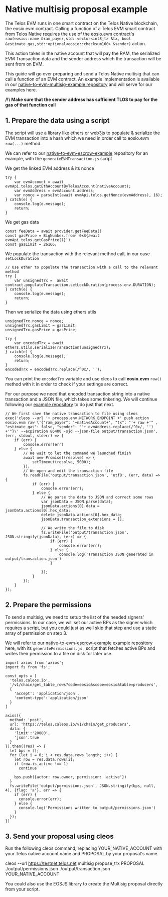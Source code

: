 # Native multisig proposal example

The Telos EVM runs in one smart contract on the Telos Native blockchain, the eosio.evm contract. Calling a function of a Telos EVM smart contract from Telos Native requires the use of the eosio.evm contract's `raw(eosio::name &ram_payer,std::vector<int8_t> &tx, bool &estimate_gas,std::optional<eosio::checksum160> &sender)` action.

This action takes in the native account that will pay the RAM, the serialized EVM Transaction data and the sender address which the transaction will be sent from on EVM.

This guide will go over preparing and send a Telos Native multisig that can call a function of an EVM contract. An example implementation is available in our [native-to-evm-multisig-example repository](https://github.com/telosnetwork/native-to-evm-escrow-example) and will serve for our examples here.

__/!\ Make sure that the sender address has sufficient TLOS to pay for the gas of that function call__

## 1. Prepare the data using a script

The script will use a library like ethers or web3js to populate & serialize the EVM transaction into a hash which we need in order call to eosio.evm `raw(...)` method. 

We can refer to our [native-to-evm-escrow-example](https://github.com/telosnetwork/native-to-evm-escrow-example) repository for an example, with the `generateEVMTransaction.js` script

We get the linked EVM address & its nonce
```
try {
    var evmAccount = await evmApi.telos.getEthAccountByTelosAccount(nativeAccount);
    var evmAddress = evmAccount.address;
    var nonce = parseInt(await evmApi.telos.getNonce(evmAddress), 16);
} catch(e) {
    console.log(e.message);
    return;
}
```

We get gas data
```
const feeData = await provider.getFeeData()
const gasPrice = BigNumber.from(`0x${await evmApi.telos.getGasPrice()}`)
const gasLimit = 26166;
```

We populate the transaction with the relevant method call, in our case `setLockDuration`
```
// Use ether to populate the transaction with a call to the relevant method
try {
    var unsignedTrx =  await contract.populateTransaction.setLockDuration(process.env.DURATION);
} catch(e) {
    console.log(e.message);
    return;
}
```

Then we serialize the data using ethers utils
```
unsignedTrx.nonce = nonce;
unsignedTrx.gasLimit = gasLimit;
unsignedTrx.gasPrice = gasPrice;

try {
    var encodedTrx = await ethers.utils.serializeTransaction(unsignedTrx);
} catch(e) {
    console.log(e.message);
    return;
}
encodedTrx = encodedTrx.replace(/^0x/, '');
```

You can print the `encodedTrx` variable and use cleos to call __eosio.evm__ `raw()` method with it in order to check if your settings are correct.

For our purpose we need that encoded transaction string into a native transaction and a JSON file, which takes some tinkering. We will continue following our [example repository](https://github.com/telosnetwork/native-to-evm-escrow-example) to do just that next.

```
// We first save the native transaction to file using cleos
exec('cleos --url '+ process.env.NETWORK_ENDPOINT +' push action eosio.evm raw \'{"ram_payer": '+nativeAccount+', "tx": "'+ raw +'" , "estimate_gas": false, "sender": "'+ evmAddress.replace(/^0x/, '') +'"}\' --expiration 86400 -sjd --json-file output/transaction.json', (err, stdout, stderr) => {
    if (err) {
        console.error(err)
    } else {
        // We wait to let the command we launched finish
        await new Promise((resolve) => {
            setTimeout(resolve, 5000);
        });
        // We open and edit the transaction file
        fs.readFile('output/transaction.json', 'utf8', (err, data) => {
            if (err) {
                console.error(err);
            } else {
                // We parse the data to JSON and correct some rows
                var jsonData = JSON.parse(data);
                jsonData.actions[0].data = jsonData.actions[0].hex_data;
                delete jsonData.actions[0].hex_data;
                jsonData.transaction_extensions = [];
                
                // We write the file to disk
                fs.writeFile('output/transaction.json', JSON.stringify(jsonData), (err) => {
                    if (err) {
                        console.error(err);
                    } else {
                        console.log('Transaction JSON generated in output/transaction.json')
                    }

                });
            }
        });
    }
});
```

## 2. Prepare the permissions

To send a multisig, we need to setup the list of the needed signers' permissions. In our case, we will set our active BPs as the signer which requires a script, but you could just as well skip that step and use a static array of permission on step 3. 

We will refer to our [native-to-evm-escrow-example](https://github.com/telosnetwork/native-to-evm-escrow-example) example repository here, with its `generatePermissions.js ` script that fetches active BPs and writes their permission to a file on disk for later use.

```
import axios from 'axios';
import fs from 'fs';

const opts = [
  'telos.caleos.io', 
  '/v1/chain/get_table_rows?code=eosio&scope=eosio&table=producers', 
  {
    'accept': 'application/json',
    'content-type':'application/json'
  }
]

axios({
  method: 'post',
  url: 'https://telos.caleos.io/v1/chain/get_producers',
  data: {
    'limit':'20000',
    'json':true
  }
}).then((res) => {
  let bps = [];
  for (let i = 0; i < res.data.rows.length; i++) {
    let row = res.data.rows[i];
    if (row.is_active !== 1)
      continue

    bps.push({actor: row.owner, permission: 'active'})
  }
  fs.writeFile('output/permissions.json', JSON.stringify(bps, null, 4), {flag: 'a'}, err => {
    if (err) {
      console.error(err);
    } else {
      console.log('Permissions written to output/permissions.json')
    }
  });
})
```

## 3. Send your proposal using cleos

Run the following cleos command, replacing YOUR_NATIVE_ACCOUNT with your Telos native account name and PROPOSAL by your proposal's name.

cleos --url https://testnet.telos.net multisig propose_trx PROPOSAL ./output/permissions.json ./output/transaction.json YOUR_NATIVE_ACCOUNT

You could also use the EOSJS library to create the Multisig proposal directly from your script.
